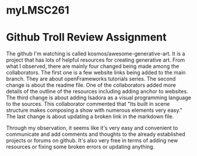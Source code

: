 # myLMSC261

 # Github Troll Review Assignment
 The github I'm watching is called kosmos/awesome-generative-art. It is a project that has lots of helpful resources for creating generative art. From what I observed, there are mainly four changed being made among the collaborators. The first one is a few website links being added to the main branch. They are about openFrameworks tutorials series. The second change is about the readme file. One of the collaborators added more details of the outline of the resources including adding anchor to websites. The third change is about adding Isadora as a visual programming language to the sources. This collaborator commented that "Its built in scene structure makes composing a show with numerous elements very easy." The last change is about updating a broken link in the markdown file.

 Through my observation, it seems like it's very easy and convenient to communicate and add comments and thoughts to the already established projects or forums on github. It's also very free in terms of adding new resources or fixing some broken errors or updating anything.

